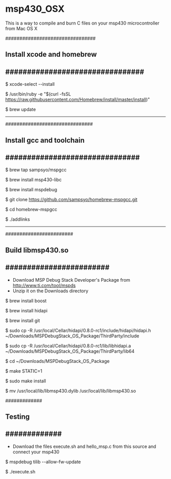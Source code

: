 # msp430_OSX
This is a way to compile and burn C files on your msp430 microcontroller from Mac OS X

################################
## Install xcode and homebrew ##
################################
------------------------------
$ xcode-select --install

$ /usr/bin/ruby -e "$(curl -fsSL https://raw.githubusercontent.com/Homebrew/install/master/install)"

$ brew update

------------------------------


###############################
## Install gcc and toolchain ##
###############################
------------------------------
$ brew tap sampsyo/mspgcc

$ brew install msp430-libc

$ brew install mspdebug

$ git clone https://github.com/sampsyo/homebrew-mspgcc.git

$ cd homebrew-mspgcc

$ ./addlinks

------------------------------


########################
## Build libmsp430.so ##
########################
------------------------------
- Download MSP Debug Stack Developer's Package from http://www.ti.com/tool/mspds
- Unzip it on the Downloads directory

$ brew install boost

$ brew install hidapi

$ brew install git

$ sudo cp -R /usr/local/Cellar/hidapi/0.8.0-rc1/include/hidapi/hidapi.h ~/Downloads/MSPDebugStack_OS_Package/ThirdParty/include

$ sudo cp -R /usr/local/Cellar/hidapi/0.8.0-rc1/lib/libhidapi.a ~/Downloads/MSPDebugStack_OS_Package/ThirdParty/lib64

$ cd ~/Downloads/MSPDebugStack_OS_Package

$ make STATIC=1

$ sudo make install

$ mv /usr/local/lib/libmsp430.dylib /usr/local/lib/libmsp430.so


#############
## Testing ##
#############
------------------------------
- Download the files execute.sh and hello_msp.c from this source and connect your msp430

$ mspdebug tilib --allow-fw-update

$ ./execute.sh
